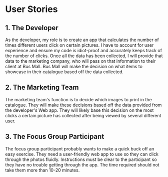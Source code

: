 <h1>User Stories</h1>

<h2>1. The Developer</h2>

As the developer, my role is to create an app that calculates the number of times different users click on certain pictures. I have to account for user experience and ensure my code is idiot-proof and accurately keeps track of the number of clicks. Once all the data has been collected, I will provide that data to the marketing company, who will pass on that information to their client at Bus Mall. Bus Mall will make the decision on what items to showcase in their catalogue based off the data collected.

<h2>2. The Marketing Team</h2>

The marketing team's function is to decide which images to print in the catalogue. They will make these decisions based off the data provided from the developer's Web app. They will likely base this decision on the most clicks a certain picture has collected after being viewed by several different user.

<h2>3. The Focus Group Participant</h2>

The focus group participant probably wants to make a quick buck off an easy exercise. They need a user-friendly web app to use so they can click through the photos fluidly. Instructions must be clear to the participant so they have no trouble getting through the app. The time required should not take them more than 10-20 minutes.
